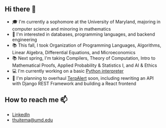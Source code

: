 ## Hi there 👋
- 🎓 I'm currently a sophomore at the University of Maryland, majoring in computer science and minoring in mathematics
- 🧐 I'm interested in databases, programming languages, and backend engineering 
- 📚 This fall, I took Organization of Programming Languages, Algorithms, Linear Algebra, Differential Equations, and Microeconomics
- 📚 Next spring, I'm taking Compilers, Theory of Computation, Intro to Mathematical Proofs, Applied Probability & Statistics I, and AI & Ethics
- 💻 I'm currently working on a basic [Python interpreter](https://github.com/THuitema/Interpreter)
- 📆 I'm planning to overhaul [TerpAlert](https://terpalert.xyz/) soon, including rewriting an API with Django REST Framework and building a React frontend

## How to reach me 📫
- [LinkedIn](https://www.linkedin.com/in/thomas-huitema/)
- thuitema@umd.edu
